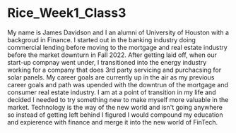 # Rice_Week1_Class3

My name is James Davidson and I an alumni of University of Houston with a backgroud in Finance. I started out in the banking industry doing commercial lending before moving to the mortgage and real estate industry before the market downturn in Fall 2022. After getting laid off, when our start-up compnay went under, I transitioned into the energy industry working for a company that does 3rd party servicing and purchacsing for solar panels. My career goals are currently up in the air as my previous career goals and path was upended with the downtrun of the mortgage and consumer real estate industry. I am at a point of transition in my life and decided I needed to try something new to make myself more valuable in the market. Technology is the way of the new world and isn't going anywhere so instead of getting left behind I figured I would compound my education and expierence with finance and merge it into the new world of FinTech. 
